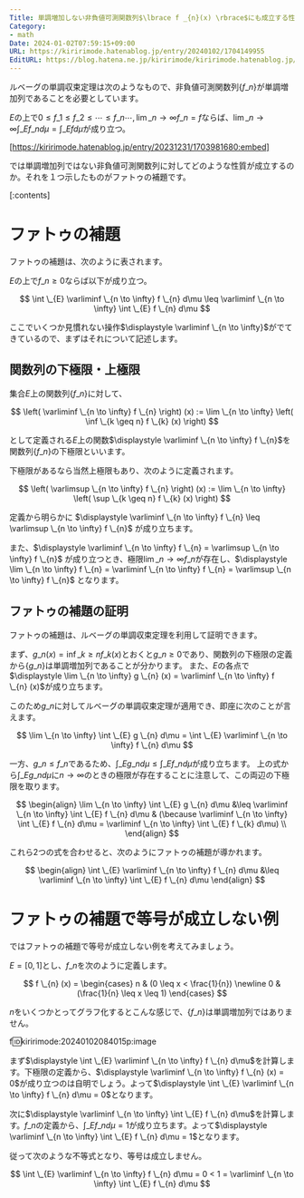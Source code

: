 ```yaml
---
Title: 単調増加しない非負値可測関数列$\lbrace f _{n}(x) \rbrace$にも成立する性質：ファトゥの補題
Category:
- math
Date: 2024-01-02T07:59:15+09:00
URL: https://kiririmode.hatenablog.jp/entry/20240102/1704149955
EditURL: https://blog.hatena.ne.jp/kiririmode/kiririmode.hatenablog.jp/atom/entry/6801883189071671806
---
```


<!-- textlint-disable ja-technical-writing/sentence-length -->
ルベーグの単調収束定理は次のようなもので、非負値可測関数列$\lbrace f \_{n} \rbrace$が単調増加列であることを必要としています。

$E$の上で$0 \leq f \_{1} \leq f \_{2} \leq \cdots \leq f \_{n} \cdots, \displaystyle \lim \_{n \to \infty} f \_{n} = f$ならば、$\displaystyle \lim \_{n \to \infty} \int \_{E} f \_{n} d\mu = \int \_{E} f d\mu$が成り立つ。

[https://kiririmode.hatenablog.jp/entry/20231231/1703981680:embed]

では単調増加列ではない非負値可測関数列に対してどのような性質が成立するのか。それを１つ示したものがファトゥの補題です。

[:contents]

# ファトゥの補題

ファトゥの補題は、次のように表されます。

$E$の上で$f \_{n} \geq 0$ならば以下が成り立つ。

$$
\int \_{E} \varliminf \_{n \to \infty} f \_{n} d\mu \leq \varliminf \_{n \to \infty} \int \_{E} f \_{n} d\mu
$$

ここでいくつか見慣れない操作$\displaystyle \varliminf \_{n \to \infty}$がでてきているので、まずはそれについて記述します。

## 関数列の下極限・上極限

<!-- textlint-disable ja-technical-writing/ja-no-mixed-period -->

集合$E$上の関数列$\lbrace f \_{n} \rbrace$に対して、

$$
\left( \varliminf \_{n \to \infty} f \_{n} \right) (x) := \lim \_{n \to \infty} \left( \inf \_{k \geq n} f \_{k} (x) \right)
$$

として定義される$E$上の関数$\displaystyle \varliminf \_{n \to \infty} f \_{n}$を関数列$\lbrace f \_{n} \rbrace$の下極限といいます。

<!-- textlint-enable ja-technical-writing/ja-no-mixed-period -->

下極限があるなら当然上極限もあり、次のように定義されます。

$$
\left( \varlimsup \_{n \to \infty} f \_{n} \right) (x) := \lim \_{n \to \infty} \left( \sup \_{k \geq n} f \_{k} (x) \right)
$$

定義から明らかに $\displaystyle \varliminf \_{n \to \infty} f \_{n} \leq \varlimsup \_{n \to \infty} f \_{n}$ が成り立ちます。

また、$\displaystyle \varliminf \_{n \to \infty} f \_{n} = \varlimsup \_{n \to \infty} f \_{n}$ が成り立つとき、極限$\displaystyle \lim \_{n \to \infty} f \_{n}$が存在し、$\displaystyle \lim \_{n \to \infty} f \_{n} = \varliminf \_{n \to \infty} f \_{n} = \varlimsup \_{n \to \infty} f \_{n}$ となります。

## ファトゥの補題の証明

ファトゥの補題は、ルベーグの単調収束定理を利用して証明できます。

まず、$g \_{n}(x) = \displaystyle \inf \_{k \geq n} f \_{k} (x)$とおくと$g \_{n} \geq 0$であり、関数列の下極限の定義から$\lbrace g \_{n} \rbrace$は単調増加列であることが分かります。
また、$E$の各点で$\displaystyle \lim \_{n \to \infty} g \_{n} (x) = \varliminf \_{n \to \infty} f \_{n} (x)$が成り立ちます。

このため$g \_{n}$に対してルベーグの単調収束定理が適用でき、即座に次のことが言えます。

$$
\lim \_{n \to \infty} \int \_{E} g \_{n} d\mu = \int \_{E} \varliminf \_{n \to \infty} f \_{n} d\mu
$$

一方、$g \_{n} \leq f \_{n}$であるため、$\displaystyle \int \_{E} g \_{n} d\mu \leq \int \_{E} f \_{n} d\mu$が成り立ちます。
上の式から$\displaystyle \int \_{E} g \_{n} d\mu$に$n \to \infty$のときの極限が存在することに注意して、この両辺の下極限を取ります。

$$
\begin{align}
\lim \_{n \to \infty} \int \_{E} g \_{n} d\mu &\leq \varliminf \_{n \to \infty} \int \_{E} f \_{n} d\mu & (\because \varliminf \_{n \to \infty} \int \_{E} f \_{n} d\mu = \varliminf \_{n \to \infty} \int \_{E} f \_{k} d\mu) \\
\end{align}
$$

これら2つの式を合わせると、次のようにファトゥの補題が導かれます。

$$
\begin{align}
\int \_{E} \varliminf \_{n \to \infty} f \_{n} d\mu &\leq \varliminf \_{n \to \infty} \int \_{E} f \_{n} d\mu
\end{align}
$$

# ファトゥの補題で等号が成立しない例

ではファトゥの補題で等号が成立しない例を考えてみましょう。

$E = [0, 1]$とし、$f \_{n}$を次のように定義します。

$$
f \_{n} (x) = \begin{cases}
n & (0 \leq x < \frac{1}{n}) \newline
0 & (\frac{1}{n} \leq x \leq 1)
\end{cases}
$$

$n$をいくつかとってグラフ化するとこんな感じで、$\lbrace f \_{n} \rbrace$は単調増加列ではありません。

f:id:kiririmode:20240102084015p:image

まず$\displaystyle \int \_{E} \varliminf \_{n \to \infty} f \_{n} d\mu$を計算します。下極限の定義から、$\displaystyle \varliminf \_{n \to \infty} f \_{n} (x) = 0$が成り立つのは自明でしょう。よって$\displaystyle \int \_{E} \varliminf \_{n \to \infty} f \_{n} d\mu = 0$となります。

次に$\displaystyle \varliminf \_{n \to \infty} \int \_{E} f \_{n} d\mu$を計算します。$f \_{n}$の定義から、$\displaystyle \int \_{E} f \_{n} d\mu = 1$が成り立ちます。よって$\displaystyle \varliminf \_{n \to \infty} \int \_{E} f \_{n} d\mu = 1$となります。

従って次のような不等式となり、等号は成立しません。

$$
\int \_{E} \varliminf \_{n \to \infty} f \_{n} d\mu = 0 < 1 = \varliminf \_{n \to \infty} \int \_{E} f \_{n} d\mu
$$

<!-- textlint-enable ja-technical-writing/sentence-length -->
